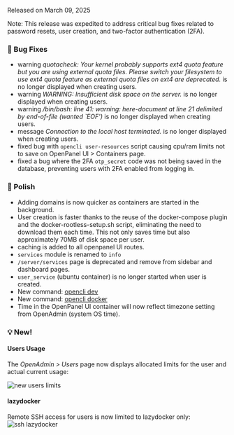 Released on March 09, 2025

Note: This release was expedited to address critical bug fixes related to password resets, user creation, and two-factor authentication (2FA).

### 🐛 Bug Fixes
- warning *quotacheck: Your kernel probably supports ext4 quota feature but you are using external quota files. Please switch your filesystem to use ext4 quota feature as external quota files on ext4 are deprecated.* is no longer displayed when creating users.
- warning *WARNING: Insufficient disk space on the server.* is no longer displayed when creating users.
- warning */bin/bash: line 41: warning: here-document at line 21 delimited by end-of-file (wanted `EOF')* is no longer displayed when creating users.
- message *Connection to the local host terminated.*  is no longer displayed when creating users.
- fixed bug with `opencli user-resources` script causing cpu/ram limits not to save on OpenPanel UI > Containers page.
- fixed a bug where the 2FA `otp_secret` code was not being saved in the database, preventing users with 2FA enabled from logging in.

### 💅 Polish
- Adding domains is now quicker as containers are started in the background.
- User creation is faster thanks to the reuse of the docker-compose plugin and the docker-rootless-setup.sh script, eliminating the need to download them each time. This not only saves time but also approximately 70MB of disk space per user.
- caching is added to all openpanel UI routes.
- `services` module is renamed to `info`
- `/server/services` page is deprecated and remove from sidebar and dashboard pages.
- `user_service` (ubuntu container) is no longer started when user is created.
- New command: [opencli dev](https://dev.openpanel.com/cli/dev.html)
- New command: [opencli docker](https://dev.openpanel.com/cli/docker.html)
- Time in the OpenPanel UI container will now reflect timezone setting from OpenAdmin (system OS time).

### 💡 New!

#### Users Usage
The *OpenAdmin > Users* page now displays allocated limits for the user and actual current usage:

![new users limits](https://i.postimg.cc/HjGXJc5Y/2025-03-07-17-45.png)


#### lazydocker
Remote SSH access for users is now limited to lazydocker only:
![ssh lazydocker](https://i.postimg.cc/CwTzmtSV/2025-03-07-22-26.png)

